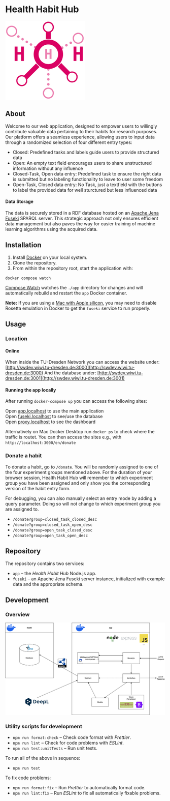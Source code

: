 # Health Habit Hub

[<img src="./app/public/pics/h3-logo.png" width="250"/>](./app/public/pics/h3-logo.png)

## About

Welcome to our web application, designed to empower users to willingly contribute valuable data pertaining to their habits for research purposes. Our platform offers a seamless experience, allowing users to input data through a randomized selection of four different entry types:

- Closed: Predefined tasks and labels guide users to provide structured data
- Open: An empty text field encourages users to share unstructured information without any influence
- Closed-Task, Open data entry: Predefined task to ensure the right data is submitted but no labeling functionality to leave to user some freedom 
- Open-Task, Closed data entry: No Task, just a textfield with the buttons to label the provided data for well sturctured but less influenced data

#### Data Storage

The data is securely stored in a RDF database hosted on an [Apache Jena Fuseki](https://jena.apache.org/documentation/fuseki2/index.html) SPARQL server. This strategic approach not only ensures efficient data management but also paves the way for easier training of machine learning algorithms using the acquired data.

## Installation

1. Install [Docker](https://www.docker.com/) on your local system.
2. Clone the repository.
3. From within the repository root, start the application with:

```
docker compose watch
```

[Compose Watch](https://docs.docker.com/compose/file-watch/) watches the `./app` directory for changes and will automatically rebuild and restart the `app` Docker container.

**Note:** If you are using a [Mac with Apple silicon](https://support.apple.com/116943), you may need to disable Rosetta emulation in Docker to get the `fuseki` service to run properly. 


## Usage

### Location

#### Online
When inside the TU-Dresden Network you can access the website under:
[http://swdev.wiwi.tu-dresden.de:3000](http://swdev.wiwi.tu-dresden.de:3000) 
And the database under: 
[http://swdev.wiwi.tu-dresden.de:3001](http://swdev.wiwi.tu-dresden.de:3001) 


#### Running the app locally
After running ```docker-compose up``` you can access the following sites: 

Open [app.localhost](https://app.localhost) to use the main application \
Open [fuseki.localhost](http://fuseki.localhost) to see/use the database \
Open [proxy.localhost](http://proxy.localhost) to see the dashboard 

Alternatively on Mac Docker Desktop run `docker ps` to check where the traffic is routet. You can then access the sites e.g., with `http://localhost:3000/en/donate`

### Donate a habit

To donate a habit, go to `/donate`. You will be randomly assigned to one of the four experiment groups mentioned above. For the duration of your browser session, Health Habit Hub will remember to which experiment group you have been assigned and only show you the corresponding version of the habit entry form.

For debugging, you can also manually select an entry mode by adding a query parameter. Doing so will not change to which experiment group you are assigned to.

- `/donate?group=closed_task_closed_desc`
- `/donate?group=closed_task_open_desc`
- `/donate?group=open_task_closed_desc`
- `/donate?group=open_task_open_desc`

## Repository

The repository contains two services:

- `app` – the _Health Habit Hub_ Node.js app.
- `fuseki` – an Apache Jena Fuseki server instance, initialized with example data and the appropriate schema.

## Development

### Overview

![Architecture diagram](docs/assets/Architecture.svg)

### Utility scripts for development

- `npm run format:check` – Check code format with _Prettier_.
- `npm run lint` – Check for code problems with _ESLint_.
- `npm run test:unitTests` – Run unit tests.

To run all of the above in sequence:

- `npm run test`

To fix code problems:

- `npm run format:fix` – Run _Prettier_ to automatically format code.
- `npm run lint:fix` – Run _ESLint_ to fix all automatically fixable problems.
